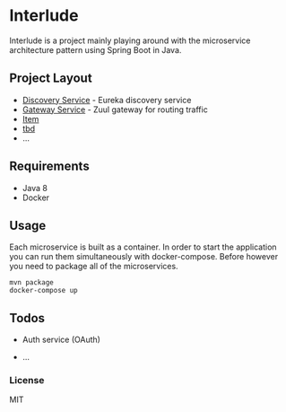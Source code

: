 # Interlude
Interlude is a project mainly playing around with the microservice architecture pattern using Spring Boot in Java.

## Project Layout
* [Discovery Service](https://github.com/august-norkko/interlude/tree/master/eureka) - Eureka discovery service
* [Gateway Service](https://github.com/august-norkko/interlude/tree/master/zuul) - Zuul gateway for routing traffic
* [Item](https://github.com/august-norkko/interlude/tree/master/item) 
* [tbd](https://github.com/august-norkko/interlude/tree/master/tbd) 
* ...

## Requirements
* Java 8
* Docker

## Usage
Each microservice is built as a container. In order to start the application you can run them simultaneously with docker-compose. Before however you need to package all of the microservices.

```
mvn package
docker-compose up
```

## Todos
* Auth service (OAuth)

* ...

### License
MIT